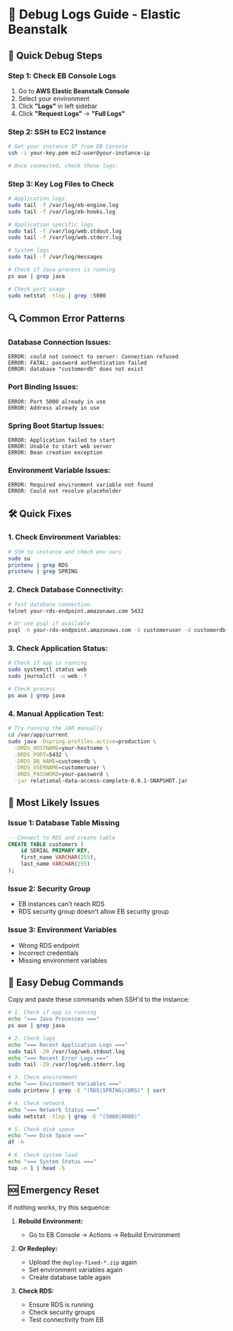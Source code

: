 # 🐛 Debug Logs Guide - Elastic Beanstalk

## 🚀 **Quick Debug Steps**

### **Step 1: Check EB Console Logs**
1. Go to **AWS Elastic Beanstalk Console**
2. Select your environment
3. Click **"Logs"** in left sidebar
4. Click **"Request Logs"** → **"Full Logs"**

### **Step 2: SSH to EC2 Instance**
```bash
# Get your instance IP from EB Console
ssh -i your-key.pem ec2-user@your-instance-ip

# Once connected, check these logs:
```

### **Step 3: Key Log Files to Check**
```bash
# Application logs
sudo tail -f /var/log/eb-engine.log
sudo tail -f /var/log/eb-hooks.log

# Application specific logs
sudo tail -f /var/log/web.stdout.log
sudo tail -f /var/log/web.stderr.log

# System logs
sudo tail -f /var/log/messages

# Check if Java process is running
ps aux | grep java

# Check port usage
sudo netstat -tlnp | grep :5000
```

## 🔍 **Common Error Patterns**

### **Database Connection Issues:**
```
ERROR: could not connect to server: Connection refused
ERROR: FATAL: password authentication failed
ERROR: database "customerdb" does not exist
```

### **Port Binding Issues:**
```
ERROR: Port 5000 already in use
ERROR: Address already in use
```

### **Spring Boot Startup Issues:**
```
ERROR: Application failed to start
ERROR: Unable to start web server
ERROR: Bean creation exception
```

### **Environment Variable Issues:**
```
ERROR: Required environment variable not found
ERROR: Could not resolve placeholder
```

## 🛠 **Quick Fixes**

### **1. Check Environment Variables:**
```bash
# SSH to instance and check env vars
sudo su
printenv | grep RDS
printenv | grep SPRING
```

### **2. Check Database Connectivity:**
```bash
# Test database connection
telnet your-rds-endpoint.amazonaws.com 5432

# Or use psql if available
psql -h your-rds-endpoint.amazonaws.com -U customeruser -d customerdb
```

### **3. Check Application Status:**
```bash
# Check if app is running
sudo systemctl status web
sudo journalctl -u web -f

# Check process
ps aux | grep java
```

### **4. Manual Application Test:**
```bash
# Try running the JAR manually
cd /var/app/current
sudo java -Dspring.profiles.active=production \
  -DRDS_HOSTNAME=your-hostname \
  -DRDS_PORT=5432 \
  -DRDS_DB_NAME=customerdb \
  -DRDS_USERNAME=customeruser \
  -DRDS_PASSWORD=your-password \
  -jar relational-data-access-complete-0.0.1-SNAPSHOT.jar
```

## 🎯 **Most Likely Issues**

### **Issue 1: Database Table Missing**
```sql
-- Connect to RDS and create table
CREATE TABLE customers (
    id SERIAL PRIMARY KEY, 
    first_name VARCHAR(255), 
    last_name VARCHAR(255)
);
```

### **Issue 2: Security Group**
- EB instances can't reach RDS
- RDS security group doesn't allow EB security group

### **Issue 3: Environment Variables**
- Wrong RDS endpoint
- Incorrect credentials
- Missing environment variables

## 📱 **Easy Debug Commands**

Copy and paste these commands when SSH'd to the instance:

```bash
# 1. Check if app is running
echo "=== Java Processes ==="
ps aux | grep java

# 2. Check logs
echo "=== Recent Application Logs ==="
sudo tail -20 /var/log/web.stdout.log
echo "=== Recent Error Logs ==="
sudo tail -20 /var/log/web.stderr.log

# 3. Check environment
echo "=== Environment Variables ==="
sudo printenv | grep -E "(RDS|SPRING|CORS)" | sort

# 4. Check network
echo "=== Network Status ==="
sudo netstat -tlnp | grep -E "(5000|8080)"

# 5. Check disk space
echo "=== Disk Space ==="
df -h

# 6. Check system load
echo "=== System Status ==="
top -n 1 | head -5
```

## 🆘 **Emergency Reset**

If nothing works, try this sequence:

1. **Rebuild Environment:**
   - Go to EB Console → Actions → Rebuild Environment

2. **Or Redeploy:**
   - Upload the `deploy-fixed-*.zip` again
   - Set environment variables again
   - Create database table again

3. **Check RDS:**
   - Ensure RDS is running
   - Check security groups
   - Test connectivity from EB